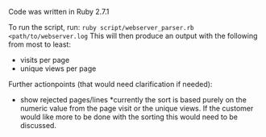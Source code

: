 Code was written in Ruby 2.7.1

To run the script, run:
`ruby script/webserver_parser.rb <path/to/webserver.log`
This will then produce an output with the following from most to least:
* visits per page
* unique views per page

Further actionpoints (that would need clarification if needed):
* show rejected pages/lines
*currently the sort is based purely on the numeric value from the page visit or the unique views. If the customer would like more to be done with the sorting this would need to be discussed.
